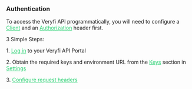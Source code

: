 <h3 className="h3-title" id="auth-new-api-docs">Authentication</h3>

<p className="p-text">To access the Veryfi API programmatically, 
you will need to configure a <a href='#new-api-docs-client-header' style="color: #22CF6D;">Client</a> 
and an <a href='#new-api-docs-authorization-header' style="color: #22CF6D;">Authorization</a> header first.</p>

<p className="p-text-title">3 Simple Steps:</p>

<p className="p-text-list">1. <a href='/signin/' style="color: #22CF6D;">Log in</a> to your Veryfi API Portal</p>

<p className="p-text-list">2. Obtain the required keys and environment URL from the 
<a href='/api/settings/keys/' style="color: #22CF6D;">Keys</a> section in 
<a href='/api/settings/keys/' style="color: #22CF6D;">Settings</a></p>

<p className="p-text-list">3. <a href='#new-api-docs-client-header' style="color: #22CF6D;">Configure request headers</a></p>
